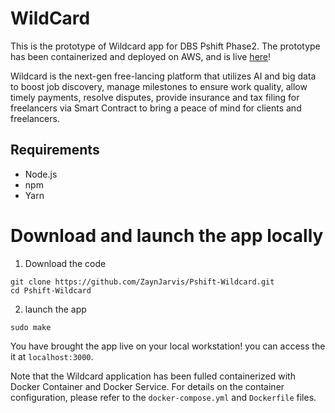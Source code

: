 # WildCard

This is the prototype of Wildcard app for DBS Pshift Phase2. The prototype has been containerized and deployed on AWS, and is live [here](http://54.169.193.114)!

Wildcard is the next-gen free-lancing platform that utilizes AI and big data to boost job discovery, manage milestones to ensure work quality, allow timely payments, resolve disputes, provide insurance and tax filing for freelancers via Smart Contract to bring a peace of mind for clients and freelancers.

## Requirements
* Node.js
* npm
* Yarn

# Download and launch the app locally
1. Download the code 
```
git clone https://github.com/ZaynJarvis/Pshift-Wildcard.git
cd Pshift-Wildcard
```
2. launch the app 
```
sudo make
```
You have brought the app live on your local workstation! you can access the it at ```localhost:3000```.

Note that the Wildcard application has been fulled containerized with Docker Container and Docker Service. For details on the container configuration, please refer to the ```docker-compose.yml``` and ```Dockerfile``` files.

